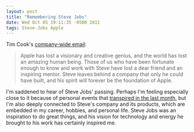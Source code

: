 ```yaml
---
layout: post
title: "Remembering Steve Jobs"
date: Wed Oct 05 19:11:35 -0500 2011
tags: Steve-Jobs Apple
---
```


Tim Cook's <a
href="http://www.apple.com/pr/library/2011/10/05Apple-Media-Advisory.html">company-wide email</a>:

> Apple has lost a visionary and creative genius, and the world has lost an amazing human being. Those of us who have been fortunate enough to know and work with Steve have lost a dear friend and an inspiring mentor. Steve leaves behind a company that only he could have built, and his spirit will forever be the foundation of Apple.

I'm saddened to hear of Steve Jobs' passing. Perhaps I'm feeling especially close to it because of personal events that [transpired in the last month](https://twitter.com/#!/jaheppler/status/109114548174327809), but I'm also deeply connected to Steve's company and its products, which are embedded in my career, hobbies, and personal life. Steve Jobs was an inspiration to do great things, and his vision for technology and energy he brought to his work has certainly inspired me.

